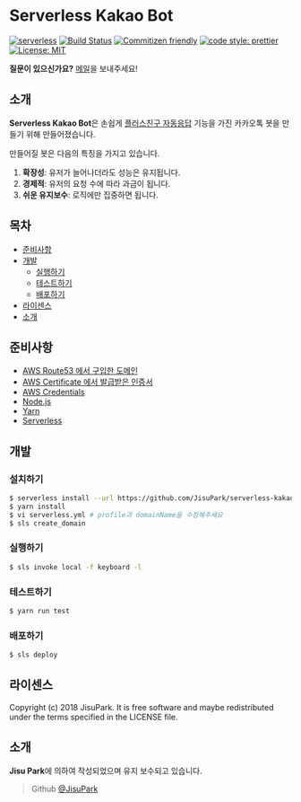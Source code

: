 # Serverless Kakao Bot

[![serverless](http://public.serverless.com/badges/v3.svg)](http://www.serverless.com)
[![Build Status](https://travis-ci.org/JisuPark/serverless-kakao-bot.svg?branch=master)](https://travis-ci.org/JisuPark/serverless-kakao-bot)
[![Commitizen friendly](https://img.shields.io/badge/commitizen-friendly-brightgreen.svg)](http://commitizen.github.io/cz-cli/)
[![code style: prettier](https://img.shields.io/badge/code_style-prettier-ff69b4.svg?style=flat-square)](https://github.com/prettier/prettier)
[![License: MIT](https://img.shields.io/badge/License-MIT-yellow.svg)](https://opensource.org/licenses/MIT)

**질문이 있으신가요?** <a href="mailto:jisu_park@korea.ac.kr">메일</a>을 보내주세요!

## 소개

**Serverless Kakao Bot**은 손쉽게 [플러스친구 자동응답](https://github.com/plusfriend/auto_reply) 기능을 가진 카카오톡 봇을 만들기 위해 만들어졌습니다.

만들어질 봇은 다음의 특징을 가지고 있습니다.

1. **확장성**: 유저가 늘어나더라도 성능은 유지됩니다.
2. **경제적**: 유저의 요청 수에 따라 과금이 됩니다.
3. **쉬운 유지보수**: 로직에만 집중하면 됩니다.

## 목차

* [준비사항](#준비사항)
* [개발](#개발)
  * [실행하기](#실행하기)
  * [테스트하기](#테스트하기)
  * [배포하기](#배포하기)
* [라이센스](#라이센스)
* [소개](#소개)

## 준비사항

* [AWS Route53 에서 구입한 도메인](https://docs.aws.amazon.com/ko_kr/Route53/latest/DeveloperGuide/domain-register.html)
* [AWS Certificate 에서 발급받은 인증서](https://docs.aws.amazon.com/ko_kr/acm/latest/userguide/gs-acm-request.html)
* [AWS Credentials](https://github.com/serverless/serverless/blob/master/docs/providers/aws/guide/credentials.md)
* [Node.js](https://nodejs.org/)
* [Yarn](https://yarnpkg.com)
* [Serverless](https://github.com/serverless/serverless#quick-start)

## 개발

### 설치하기

```bash
$ serverless install --url https://github.com/JisuPark/serverless-kakao-bot
$ yarn install
$ vi serverless.yml # profile과 domainName을 수정해주세요
$ sls create_domain
```

### 실행하기

```bash
$ sls invoke local -f keyboard -l
```

### 테스트하기

```bash
$ yarn run test
```

### 배포하기

```bash
$ sls deploy
```

## 라이센스

Copyright (c) 2018 JisuPark. It is free software and maybe redistributed under the terms specified in the LICENSE file.

## 소개

**Jisu Park**에 의하여 작성되었으며 유지 보수되고 있습니다.

> Github [@JisuPark](https://github.com/JisuPark)
